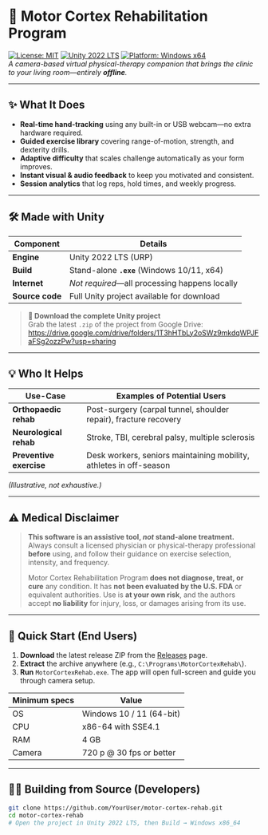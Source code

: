 # 🧠 Motor Cortex Rehabilitation Program
[![License: MIT](https://img.shields.io/badge/License-MIT-green.svg)](LICENSE)
[![Unity 2022 LTS](https://img.shields.io/badge/Unity-2022_LTS-black?logo=unity)](https://unity.com/)
[![Platform: Windows x64](https://img.shields.io/badge/Platform-Windows_x64-blue)](#)  
*A camera-based virtual physical-therapy companion that brings the clinic to your living room—entirely **offline**.*

---

## ✨ What It Does
- **Real-time hand-tracking** using any built-in or USB webcam—no extra hardware required.  
- **Guided exercise library** covering range-of-motion, strength, and dexterity drills.  
- **Adaptive difficulty** that scales challenge automatically as your form improves.  
- **Instant visual & audio feedback** to keep you motivated and consistent.  
- **Session analytics** that log reps, hold times, and weekly progress.  

---

## 🛠️ Made with Unity
| Component | Details |
|-----------|---------|
| **Engine** | Unity 2022 LTS (URP) |
| **Build** | Stand-alone **`.exe`** (Windows 10/11, x64) |
| **Internet** | *Not required*—all processing happens locally |
| **Source code** | Full Unity project available for download |

> **🔗 Download the complete Unity project**  
> Grab the latest `.zip` of the project from Google Drive:  
> https://drive.google.com/drive/folders/1T3hHTbLy2oSWz9mkdqWPJFaFSg2ozzPw?usp=sharing

---

## 💡 Who It Helps
| Use-Case             | Examples of Potential Users |
|----------------------|-----------------------------|
| **Orthopaedic rehab** | Post-surgery (carpal tunnel, shoulder repair), fracture recovery |
| **Neurological rehab** | Stroke, TBI, cerebral palsy, multiple sclerosis |
| **Preventive exercise** | Desk workers, seniors maintaining mobility, athletes in off-season |

*(Illustrative, not exhaustive.)*

---

## ⚠️ Medical Disclaimer
> **This software is an assistive tool, *not* stand-alone treatment.**  
> Always consult a licensed physician or physical-therapy professional **before** using, and follow their guidance on exercise selection, intensity, and frequency.  
>  
> Motor Cortex Rehabilitation Program **does not diagnose, treat, or cure** any condition. It has **not been evaluated by the U.S. FDA** or equivalent authorities. Use is **at your own risk**, and the authors accept **no liability** for injury, loss, or damages arising from its use.

---

## 🚀 Quick Start (End Users)
1. **Download** the latest release ZIP from the [Releases](https://github.com/ericosborne97/MotorCortexRehabilitationProgram/releases) page.  
2. **Extract** the archive anywhere (e.g., `C:\Programs\MotorCortexRehab\`).  
3. **Run** `MotorCortexRehab.exe`. The app will open full-screen and guide you through camera setup.  

| Minimum specs | Value |
|---------------|-------|
| OS            | Windows 10 / 11 (64-bit) |
| CPU           | x86-64 with SSE4.1 |
| RAM           | 4 GB |
| Camera        | 720 p @ 30 fps or better |

---

## 🧑‍💻 Building from Source (Developers)
```bash
git clone https://github.com/YourUser/motor-cortex-rehab.git
cd motor-cortex-rehab
# Open the project in Unity 2022 LTS, then Build → Windows x86_64
